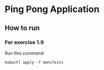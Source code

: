 # Ping Pong Application

## How to run

### For exercise 1.9

Run this command:
```
kubectl apply -f manifests
```

